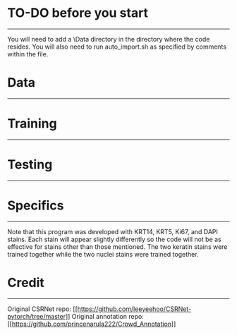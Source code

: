 # TO-DO before you start
___
You will need to add a \Data directory in the directory where the code resides.
You will also need to run auto_import.sh as specified by comments within the file.

# Data
___

# Training
___

# Testing
___

# Specifics
___
Note that this program was developed with KRT14, KRT5, Ki67, and DAPI stains. Each stain will appear slightly differently so the code will not be as effective for stains other than those mentioned. The two keratin stains were trained together while the two nuclei stains were trained together. 

# Credit
___
Original CSRNet repo: [[https://github.com/leeyeehoo/CSRNet-pytorch/tree/master]]
Original annotation repo: [[https://github.com/princenarula222/Crowd_Annotation]]


